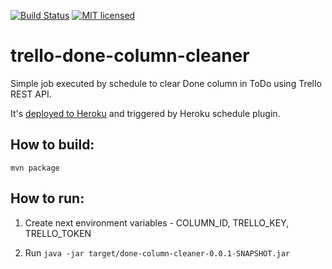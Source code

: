 [![Build Status](https://travis-ci.org/gleb-kosteiko/trello-done-column-cleaner.svg?branch=master)](https://travis-ci.org/gleb-kosteiko/trello-done-column-cleaner)
[![MIT licensed](https://img.shields.io/badge/license-MIT-blue.svg)](./LICENSE)

# trello-done-column-cleaner

Simple job executed by schedule to clear Done column in ToDo using Trello REST API.

It's [deployed to Heroku](https://dashboard.heroku.com/apps/trello-done-column-cleaner) and triggered by Heroku schedule plugin.

## How to build:

`mvn package`

## How to run:

1. Create next environment variables - COLUMN_ID, TRELLO_KEY, TRELLO_TOKEN

2. Run `java -jar target/done-column-cleaner-0.0.1-SNAPSHOT.jar`

